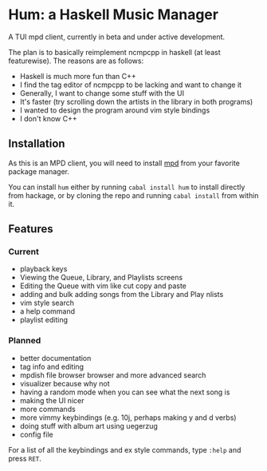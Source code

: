 # Hum: a Haskell Music Manager

A TUI mpd client, currently in beta and under active development.

The plan is to basically reimplement ncmpcpp in haskell (at least featurewise). The reasons are as follows:

-   Haskell is much more fun than C++
-   I find the tag editor of ncmpcpp to be lacking and want to change it
-   Generally, I want to change some stuff with the UI
-   It's faster (try scrolling down the artists in the library in both programs)
-   I wanted to design the program around vim style bindings
-   I don't know C++


## Installation

As this is an MPD client, you will need to install [mpd](https://github.com/MusicPlayerDaemon/MPD) from your favorite package manager.

You can install `hum` either by running `cabal install hum` to install directly from hackage, or by cloning the repo and running `cabal install`  from within it.

## Features

### Current

-   playback keys
-   Viewing the Queue, Library, and Playlists screens
-   Editing the Queue with vim like cut copy and paste
-   adding and bulk adding songs from the Library and Play  nlists
-   vim style search
-   a help command
-   playlist editing


### Planned

-   better documentation
-   tag info and editing
-   mpdish file browser browser and more advanced search
-   visualizer because why not
-   having a random mode when you can see what the next song is
-   making the UI nicer
-   more commands
-   more vimmy keybindings (e.g. 10j, perhaps making y and d verbs)
-   doing stuff with album art using uegerzug
-   config file

For a list of all the keybindings and ex style commands, type `:help` and press `RET`.

